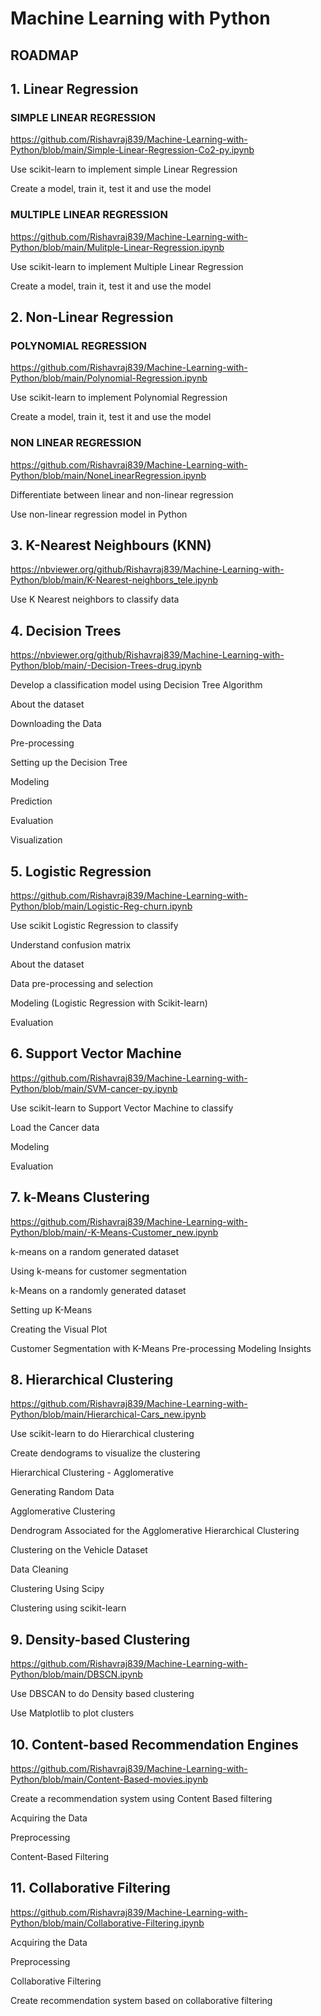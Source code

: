 # Machine Learning with Python

## ROADMAP

## 1. Linear Regression

  ### SIMPLE LINEAR REGRESSION
  
  https://github.com/Rishavraj839/Machine-Learning-with-Python/blob/main/Simple-Linear-Regression-Co2-py.ipynb
  
  Use scikit-learn to implement simple Linear Regression
  
  
Create a model, train it, test it and use the model
 
  ### MULTIPLE LINEAR REGRESSION

  https://github.com/Rishavraj839/Machine-Learning-with-Python/blob/main/Mulitple-Linear-Regression.ipynb

Use scikit-learn to implement Multiple Linear Regression


Create a model, train it, test it and use the model


## 2. Non-Linear Regression

  ### POLYNOMIAL REGRESSION
  
  https://github.com/Rishavraj839/Machine-Learning-with-Python/blob/main/Polynomial-Regression.ipynb
  
Use scikit-learn to implement Polynomial Regression


Create a model, train it, test it and use the model

 ### NON LINEAR REGRESSION
 
 https://github.com/Rishavraj839/Machine-Learning-with-Python/blob/main/NoneLinearRegression.ipynb

Differentiate between linear and non-linear regression
 
Use non-linear regression model in Python

## 3. K-Nearest Neighbours (KNN)

https://nbviewer.org/github/Rishavraj839/Machine-Learning-with-Python/blob/main/K-Nearest-neighbors_tele.ipynb

Use K Nearest neighbors to classify data


## 4.  Decision Trees 

https://nbviewer.org/github/Rishavraj839/Machine-Learning-with-Python/blob/main/-Decision-Trees-drug.ipynb

Develop a classification model using Decision Tree Algorithm

About the dataset


Downloading the Data


Pre-processing


Setting up the Decision Tree


Modeling

Prediction


Evaluation


Visualization


## 5. Logistic Regression

https://github.com/Rishavraj839/Machine-Learning-with-Python/blob/main/Logistic-Reg-churn.ipynb



Use scikit Logistic Regression to classify


Understand confusion matrix

About the dataset


Data pre-processing and selection


Modeling (Logistic Regression with Scikit-learn)


Evaluation



## 6.  Support Vector Machine

https://github.com/Rishavraj839/Machine-Learning-with-Python/blob/main/SVM-cancer-py.ipynb


Use scikit-learn to Support Vector Machine to classify


Load the Cancer data


Modeling


Evaluation



## 7. k-Means Clustering

https://github.com/Rishavraj839/Machine-Learning-with-Python/blob/main/-K-Means-Customer_new.ipynb

k-means on a random generated dataset


Using k-means for customer segmentation

k-Means on a randomly generated dataset


Setting up K-Means


Creating the Visual Plot


Customer Segmentation with K-Means
Pre-processing
Modeling
Insights

## 8. Hierarchical Clustering

https://github.com/Rishavraj839/Machine-Learning-with-Python/blob/main/Hierarchical-Cars_new.ipynb

Use scikit-learn to do Hierarchical clustering


Create dendograms to visualize the clustering



Hierarchical Clustering - Agglomerative


Generating Random Data


Agglomerative Clustering


Dendrogram Associated for the Agglomerative Hierarchical Clustering


Clustering on the Vehicle Dataset


Data Cleaning


Clustering Using Scipy


Clustering using scikit-learn


## 9. Density-based Clustering 

https://github.com/Rishavraj839/Machine-Learning-with-Python/blob/main/DBSCN.ipynb

Use DBSCAN to do Density based clustering


Use Matplotlib to plot clusters

## 10.  Content-based Recommendation Engines


https://github.com/Rishavraj839/Machine-Learning-with-Python/blob/main/Content-Based-movies.ipynb

Create a recommendation system using Content Based filtering


Acquiring the Data


Preprocessing


Content-Based Filtering



## 11.  Collaborative Filtering

https://github.com/Rishavraj839/Machine-Learning-with-Python/blob/main/Collaborative-Filtering.ipynb

Acquiring the Data


Preprocessing


Collaborative Filtering


Create recommendation system based on collaborative filtering




